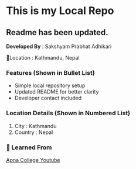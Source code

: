 # This is my Local Repo


## Readme has been updated.


**Developed By** : Sakshyam Prabhat Adhikari


📍Location : Kathmandu, Nepal


### Features (Shown in Bullet List)
- Simple local repository setup
- Updated README for better clarity
- Developer contact included

### Location Details (Shown in Numbered List)
1. City : Kathmandu
2. Country : Nepal

### 🔗 Learned From
[Apna College Youtube](https://www.youtube.com/watch?v=Ez8F0nW6S-w&list=LL&index=3)